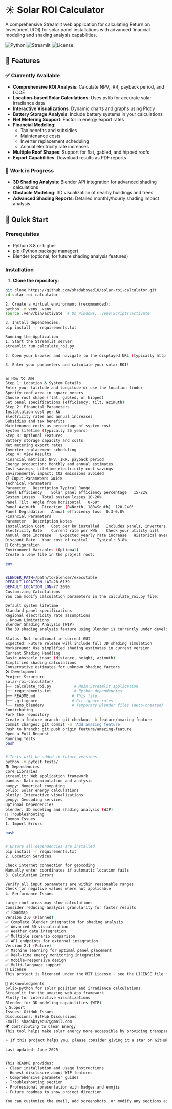 # ☀️ Solar ROI Calculator

A comprehensive Streamlit web application for calculating Return on Investment (ROI) for solar panel installations with advanced financial modeling and shading analysis capabilities.

![Python](https://img.shields.io/badge/python-v3.8+-blue.svg)
![Streamlit](https://img.shields.io/badge/streamlit-v1.28+-red.svg)
![License](https://img.shields.io/badge/license-MIT-green.svg)

## 🌟 Features

### ✅ Currently Available
- **Comprehensive ROI Analysis**: Calculate NPV, IRR, payback period, and LCOE
- **Location-based Solar Calculations**: Uses pvlib for accurate solar irradiance data
- **Interactive Visualizations**: Dynamic charts and graphs using Plotly
- **Battery Storage Analysis**: Include battery systems in your calculations
- **Net Metering Support**: Factor in energy export rates
- **Financial Modeling**: 
  - Tax benefits and subsidies
  - Maintenance costs
  - Inverter replacement scheduling
  - Annual electricity rate increases
- **Multiple Roof Shapes**: Support for flat, gabled, and hipped roofs
- **Export Capabilities**: Download results as PDF reports

### 🚧 Work in Progress
- **3D Shading Analysis**: Blender API integration for advanced shading calculations
- **Obstacle Modeling**: 3D visualization of nearby buildings and trees
- **Advanced Shading Reports**: Detailed monthly/hourly shading impact analysis

## 🚀 Quick Start

### Prerequisites
- Python 3.8 or higher
- pip (Python package manager)
- Blender (optional, for future shading analysis features)

### Installation

1. **Clone the repository:**
```bash
git clone https://github.com/shadabsyed10/solar-roi-calculator.git
cd solar-roi-calculator

2. Create a virtual environment (recommended):
python -m venv .venv
source .venv/bin/activate  # On Windows: .venv\Scripts\activate

3. Install dependencies:
pip install -r requirements.txt

Running the Application
1. Start the Streamlit server:
streamlit run calculate_roi.py

2. Open your browser and navigate to the displayed URL (typically http://localhost:8501)

3. Enter your parameters and calculate your solar ROI!


📊 How to Use
Step 1: Location & System Details
Enter your latitude and longitude or use the location finder
Specify roof area in square meters
Choose roof shape (flat, gabled, or hipped)
Set panel specifications (efficiency, tilt, azimuth)
Step 2: Financial Parameters
Installation cost per kW
Electricity rates and annual increases
Subsidies and tax benefits
Maintenance costs as percentage of system cost
System lifetime (typically 25 years)
Step 3: Optional Features
Battery storage capacity and costs
Net metering export rates
Inverter replacement scheduling
Step 4: View Results
Financial metrics: NPV, IRR, payback period
Energy production: Monthly and annual estimates
Cost savings: Lifetime electricity cost savings
Environmental impact: CO2 emissions avoided
📋 Input Parameters Guide
Technical Parameters
Parameter	Description	Typical Range
Panel Efficiency	Solar panel efficiency percentage	15-22%
System Losses	Total system losses	10-20%
Panel Tilt	Angle from horizontal	0-60°
Panel Azimuth	Direction (0=North, 180=South)	120-240°
Panel Degradation	Annual efficiency loss	0.3-0.8%
Financial Parameters
Parameter	Description	Notes
Installation Cost	Cost per kW installed	Includes panels, inverters, installation
Electricity Rate	Current rate per kWh	Check your utility bill
Annual Rate Increase	Expected yearly rate increase	Historical average: 2-4%
Discount Rate	Your cost of capital	Typical: 3-8%
🔧 Configuration
Environment Variables (Optional)
Create a .env file in the project root:

env


BLENDER_PATH=/path/to/blender/executable
DEFAULT_LOCATION_LAT=28.6139
DEFAULT_LOCATION_LON=77.2090
Customizing Calculations
You can modify calculation parameters in the calculate_roi.py file:

Default system lifetime
Standard panel specifications
Regional electricity rate assumptions
⚠️ Known Limitations
Blender Shading Analysis (WIP)
The 3D shading analysis feature using Blender is currently under development:

Status: Not functional in current GUI
Expected: Future release will include full 3D shading simulation
Workaround: Use simplified shading estimates in current version
Current Shading Handling
Basic obstacle input (distance, height, azimuth)
Simplified shading calculations
Conservative estimates for unknown shading factors
🛠️ Development
Project Structure
solar-roi-calculator/
├── calculate_roi.py          # Main Streamlit application
├── requirements.txt          # Python dependencies
├── README.md                # This file
├── .gitignore               # Git ignore rules
└── temp_blender/            # Temporary Blender files (auto-created)
Contributing
Fork the repository
Create a feature branch: git checkout -b feature/amazing-feature
Commit changes: git commit -m 'Add amazing feature'
Push to branch: git push origin feature/amazing-feature
Open a Pull Request
Running Tests
bash


# Tests will be added in future versions
python -m pytest tests/
📚 Dependencies
Core Libraries
streamlit: Web application framework
pandas: Data manipulation and analysis
numpy: Numerical computing
pvlib: Solar energy calculations
plotly: Interactive visualizations
geopy: Geocoding services
Optional Dependencies
blender: 3D modeling and shading analysis (WIP)
🐛 Troubleshooting
Common Issues
1. Import Errors

bash


# Ensure all dependencies are installed
pip install -r requirements.txt
2. Location Services

Check internet connection for geocoding
Manually enter coordinates if automatic location fails
3. Calculation Errors

Verify all input parameters are within reasonable ranges
Check for negative values where not applicable
4. Performance Issues

Large roof areas may slow calculations
Consider reducing analysis granularity for faster results
📈 Roadmap
Version 2.0 (Planned)
✅ Complete Blender integration for shading analysis
✅ Advanced 3D visualization
✅ Weather data integration
✅ Multiple scenario comparison
✅ API endpoints for external integration
Version 2.1 (Future)
✅ Machine learning for optimal panel placement
✅ Real-time energy monitoring integration
✅ Mobile-responsive design
✅ Multi-language support
📄 License
This project is licensed under the MIT License - see the LICENSE file for details.

🙏 Acknowledgments
pvlib-python for solar position and irradiance calculations
Streamlit for the amazing web app framework
Plotly for interactive visualizations
Blender for 3D modeling capabilities (WIP)
📞 Support
Issues: GitHub Issues
Discussions: GitHub Discussions
Email: shadabsyed07@gmail.com
🌍 Contributing to Clean Energy
This tool helps make solar energy more accessible by providing transparent, detailed financial analysis. Every solar installation contributes to a cleaner, more sustainable future.

⭐ If this project helps you, please consider giving it a star on GitHub!

Last updated: June 2025


This README provides:
- Clear installation and usage instructions
- Honest disclosure about WIP features
- Comprehensive parameter guides
- Troubleshooting section
- Professional presentation with badges and emojis
- Future roadmap to show project direction

You can customize the email, add screenshots, or modify any sections as needed!
